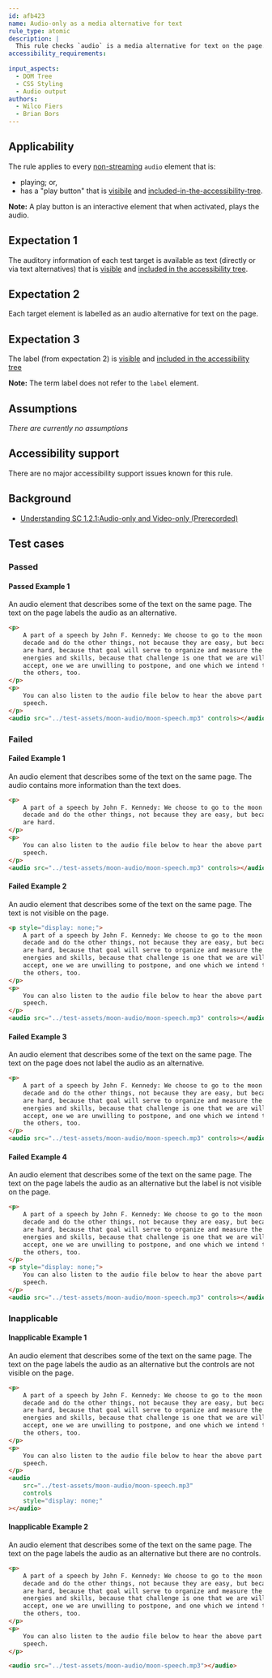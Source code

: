 ```yaml
---
id: afb423
name: Audio-only as a media alternative for text
rule_type: atomic
description: |
  This rule checks `audio` is a media alternative for text on the page.
accessibility_requirements:
  
input_aspects:
  - DOM Tree
  - CSS Styling
  - Audio output
authors:
  - Wilco Fiers
  - Brian Bors
---
```



## Applicability

The rule applies to every [non-streaming](#non-streaming-media-element) `audio` element that is:

- playing; or,
- has a "play button" that is [visibile](#visible) and [included-in-the-accessibility-tree](#included-in-the-accessibility-tree).

**Note:** A play button is an interactive element that when activated, plays the audio.

## Expectation 1

The auditory information of each test target is available as text (directly or via text alternatives) that is [visible](#visible) and [included in the accessibility tree](#included-in-the-accessibility-tree).

## Expectation 2

Each target element is labelled as an audio alternative for text on the page.

## Expectation 3

The label (from expectation 2) is [visible](#visible) and [included in the accessibility tree](#included-in-the-accessibility-tree)

**Note:** The term label does not refer to the `label` element.

## Assumptions

_There are currently no assumptions_

## Accessibility support

There are no major accessibility support issues known for this rule.

## Background

- [Understanding SC 1.2.1:Audio-only and Video-only (Prerecorded)](https://www.w3.org/TR/UNDERSTANDING-WCAG20/media-equiv-av-only-alt.html)

## Test cases

### Passed

#### Passed Example 1

An audio element that describes some of the text on the same page. The text on the page labels the audio as an alternative.

```html
<p>
	A part of a speech by John F. Kennedy: We choose to go to the moon in this
	decade and do the other things, not because they are easy, but because they
	are hard, because that goal will serve to organize and measure the best of our
	energies and skills, because that challenge is one that we are willing to
	accept, one we are unwilling to postpone, and one which we intend to win, and
	the others, too.
</p>
<p>
	You can also listen to the audio file below to hear the above part of the
	speech.
</p>
<audio src="../test-assets/moon-audio/moon-speech.mp3" controls></audio>
```

### Failed

#### Failed Example 1

An audio element that describes some of the text on the same page. The audio contains more information than the text does.

```html
<p>
	A part of a speech by John F. Kennedy: We choose to go to the moon in this
	decade and do the other things, not because they are easy, but because they
	are hard.
</p>
<p>
	You can also listen to the audio file below to hear the above part of the
	speech.
</p>
<audio src="../test-assets/moon-audio/moon-speech.mp3" controls></audio>
```

#### Failed Example 2

An audio element that describes some of the text on the same page. The text is not visible on the page.

```html
<p style="display: none;">
	A part of a speech by John F. Kennedy: We choose to go to the moon in this
	decade and do the other things, not because they are easy, but because they
	are hard, because that goal will serve to organize and measure the best of our
	energies and skills, because that challenge is one that we are willing to
	accept, one we are unwilling to postpone, and one which we intend to win, and
	the others, too.
</p>
<p>
	You can also listen to the audio file below to hear the above part of the
	speech.
</p>
<audio src="../test-assets/moon-audio/moon-speech.mp3" controls></audio>
```

#### Failed Example 3

An audio element that describes some of the text on the same page. The text on the page does not label the audio as an alternative.

```html
<p>
	A part of a speech by John F. Kennedy: We choose to go to the moon in this
	decade and do the other things, not because they are easy, but because they
	are hard, because that goal will serve to organize and measure the best of our
	energies and skills, because that challenge is one that we are willing to
	accept, one we are unwilling to postpone, and one which we intend to win, and
	the others, too.
</p>
<audio src="../test-assets/moon-audio/moon-speech.mp3" controls></audio>
```

#### Failed Example 4

An audio element that describes some of the text on the same page. The text on the page labels the audio as an alternative but the label is not visible on the page.

```html
<p>
	A part of a speech by John F. Kennedy: We choose to go to the moon in this
	decade and do the other things, not because they are easy, but because they
	are hard, because that goal will serve to organize and measure the best of our
	energies and skills, because that challenge is one that we are willing to
	accept, one we are unwilling to postpone, and one which we intend to win, and
	the others, too.
</p>
<p style="display: none;">
	You can also listen to the audio file below to hear the above part of the
	speech.
</p>
<audio src="../test-assets/moon-audio/moon-speech.mp3" controls></audio>
```

### Inapplicable

#### Inapplicable Example 1

An audio element that describes some of the text on the same page. The text on the page labels the audio as an alternative but the controls are not visible on the page.

```html
<p>
	A part of a speech by John F. Kennedy: We choose to go to the moon in this
	decade and do the other things, not because they are easy, but because they
	are hard, because that goal will serve to organize and measure the best of our
	energies and skills, because that challenge is one that we are willing to
	accept, one we are unwilling to postpone, and one which we intend to win, and
	the others, too.
</p>
<p>
	You can also listen to the audio file below to hear the above part of the
	speech.
</p>
<audio
	src="../test-assets/moon-audio/moon-speech.mp3"
	controls
	style="display: none;"
></audio>
```

#### Inapplicable Example 2

An audio element that describes some of the text on the same page. The text on the page labels the audio as an alternative but there are no controls.

```html
<p>
	A part of a speech by John F. Kennedy: We choose to go to the moon in this
	decade and do the other things, not because they are easy, but because they
	are hard, because that goal will serve to organize and measure the best of our
	energies and skills, because that challenge is one that we are willing to
	accept, one we are unwilling to postpone, and one which we intend to win, and
	the others, too.
</p>
<p>
	You can also listen to the audio file below to hear the above part of the
	speech.
</p>

<audio src="../test-assets/moon-audio/moon-speech.mp3"></audio>
```
